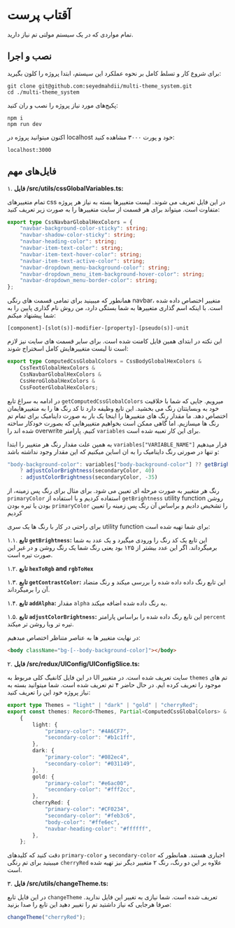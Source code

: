 # آقتاب پرست

تمام مواردی که در یک سیستم مولتی تم نیاز دارید.

## نصب و اجرا

برای شروع کار و تسلط کامل بر نحوه عملکرد این سیستم، ابتدا پروژه را کلون بگیرید:

```
git clone git@github.com:seyedmahdii/multi-theme_system.git
cd ./multi-theme_system
```

پکیج‌های مورد نیاز پروژه را نصب و ران کنید:

```
npm i
npm run dev
```

اکنون میتوانید پروژه در localhost خود و پورت ۳۰۰۰ مشاهده کنید:

```
localhost:3000
```

## فایل‌های مهم

۱. **فایل /src/utils/cssGlobalVariables.ts:**

تمام متغییرهای css در این فایل تعریف می شوند. لیست متغییرها بسته به نیاز هر پروژه متفاوت است. میتواند برای هر قسمت از سایت متغییرها را به صورت زیر تعریف کنید:

```typescript
export type CssNavbarGlobalHexColors = {
	"navbar-background-color-sticky": string;
	"navbar-shadow-color-sticky": string;
	"navbar-heading-color": string;
	"navbar-item-text-color": string;
	"navbar-item-text-hover-color": string;
	"navbar-item-text-active-color": string;
	"navbar-dropdown_menu-background-color": string;
	"navbar-dropdown_menu_item-background-hover-color": string;
	"navbar-dropdown_menu-border-color": string;
};
```

همانطور که میبینید برای تمامی قسمت های رنگی navbar، متغییر اختصاص داده شده است. با اینکه اسم گذاری متغییرها به شما بستگی دارد، من روش نام گذاری پایین را به شما پیشنهاد میکنم:

```
[component]-[slot(s)]-modifier-[property]-[pseudo(s)]-unit
```

این نکته در ابتدای همین فایل کامنت شده است.
برای سایر قسمت های سایت نیز لازم است تا لیست متغییرهایش کامل اسختراج شوند:

```typescript
export type ComputedCssGlobalColors = CssBodyGlobalHexColors &
	CssTextGlobalHexColors &
	CssNavbarGlobalHexColors &
	CssHeroGlobalHexColors &
	CssFooterGlobalHexColors;
```

در ادامه به سراغ تابع `getComputedCssGlobalColors` میرویم. جایی که شما با خلاقیت خود به وبسایتتان رنگ می بخشید. این تابع وظیفه دارد تا کد رنگ ها را به متغییرهایمان اختصاص دهد. ما مقدار رنگ های متغییرها را اینجا یک بار به صورت داینامیک برای تمام تم رنگ ها میسازیم. اما گاهی ممکن است بخواهیم متغییرهایی که بصورت خودکار ساخته شده اند را overwrite کنیم. پارامتر `variables` برای این کار تعبیه شده است.

به همین علت مقدار رنگ هر متغییر را ابتدا `variables["VARIABLE_NAME"]` قرار میدهیم و تنها در صورتی رنگ داینامیک را به ان اساین میکنیم که این مقدار وجود نداشته باشد:

```typescript
"body-background-color": variables["body-background-color"] ?? getBrightness(primaryColor) > 110
	? adjustColorBrightness(secondaryColor, 40)
	: adjustColorBrightness(secondaryColor, -35)
```

رنگ هر متغییر به صورت مرحله ای تعیین می شود. برای مثال برای رنگ پس زمینه، از `primaryColor` استفاده کردیم و با استفاده از `getBrightness` utility function روشن بودن یا تیره بودن `primaryColor` را تشخیص دادیم و براساس آن رنگ پس زمینه را تعیین کردیم

برای راحتی در کار با رنگ ها یک سری utility function برای شما تهیه شده است:

۱.۱. **تابع `getBrightness`:** این تابع یک کد رنگ را ورودی میگیرد و یک عدد به شما برمیگرداند. اگر این عدد بیشتر از ۱۲۵ بود یعنی رنگ شما یک رنگ روشن و در غیر این صورت تیره است.

۱.۲. **تابع `hexToRgb` and `rgbToHex`**

۱.۳. **تابع `getContrastColor`:** این تابع رنگ داده داده شده را بررسی میکند و رنگ متضاد آن را برمیگرداند.

۱.۴. **تابع `addAlpha`:** مقدار `alpha` به رنگ داده شده اضافه میکند.

۱.۵. **تابع `adjustColorBrightness`:** این تابع رنگ داده شده را براساس پارامتر `percent` تیره تر ویا روشن تر میکند.

در نهایت متغییر ها به عناصر متناظر اختصاص میدهیم:

```html
<body className="bg-[--body-background-color]"></body>
```

۲. **فایل /src/redux/UIConfig/UIConfigSlice.ts:**

در این فایل کانفیگ کلی مربوط به UI سایت تعریف شده است. در متغییر `themes` تم های موجود را تعریف کرده ایم. در حال حاضر ۴ تم تعریف شده است. شما میتوانید بسته به نیاز پروژه خود این را تعریف کنید:

```typescript
export type Themes = "light" | "dark" | "gold" | "cherryRed";
export const themes: Record<Themes, Partial<ComputedCssGlobalColors> & CssTailwindGlobalHexColors> =
	{
		light: {
			"primary-color": "#4A6CF7",
			"secondary-color": "#b1c1ff",
		},
		dark: {
			"primary-color": "#082ec4",
			"secondary-color": "#031149",
		},
		gold: {
			"primary-color": "#e6ac00",
			"secondary-color": "#fff2cc",
		},
		cherryRed: {
			"primary-color": "#CF0234",
			"secondary-color": "#feb3c6",
			"body-color": "#ffe6ec",
			"navbar-heading-color": "#ffffff",
		},
	};
```

دقت کنید که کلیدهای `primary-color` و `secondary-color` اجباری هستند. همانطور که میبینید برای تم رنگی `cherryRed` علاوه بر این دو رنگ، رنگ ۲ متغییر دیگر نیز تهیه شده است.

۳. **فایل /src/utils/changeTheme.ts:**

در این فایل تابع `changeTheme` تعریف شده است. شما نیازی به تغییر این فایل ندارید. صرفا هرجایی که نیاز داشتید تم را تغییر دهید این تابع را صدا بزنید:

```typescript
changeTheme("cherryRed");
```
